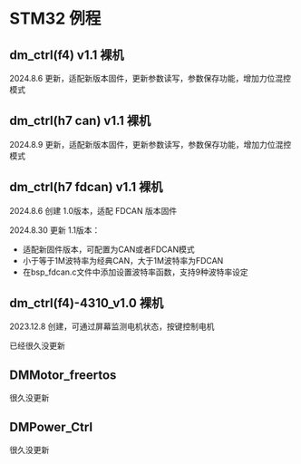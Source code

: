 # STM32 例程

## dm_ctrl(f4) v1.1 裸机

2024.8.6 更新，适配新版本固件，更新参数读写，参数保存功能，增加力位混控模式

## dm_ctrl(h7 can) v1.1 裸机

2024.8.9 更新，适配新版本固件，更新参数读写，参数保存功能，增加力位混控模式

## dm_ctrl(h7 fdcan) v1.1 裸机

2024.8.6 创建 1.0版本，适配 FDCAN 版本固件

2024.8.30 更新 1.1版本：

+ 适配新固件版本，可配置为CAN或者FDCAN模式
+ 小于等于1M波特率为经典CAN，大于1M波特率为FDCAN
+ 在bsp_fdcan.c文件中添加设置波特率函数，支持9种波特率设定

## dm_ctrl(f4)-4310_v1.0 裸机

2023.12.8 创建，可通过屏幕监测电机状态，按键控制电机

已经很久没更新

## DMMotor_freertos

很久没更新

## DMPower_Ctrl

很久没更新
